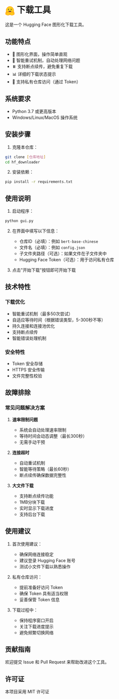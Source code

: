 # <img src="hf_icon.png" alt="Hugging Face" width="32" height="32" style="vertical-align: middle"> 下载工具

这是一个 Hugging Face 图形化下载工具。

## 功能特点

- 🚀 图形化界面，操作简单直观
- 🔄 智能重试机制，自动处理网络问题
- ⏸️ 支持断点续传，避免重复下载
- 📊 详细的下载状态提示
- 🔐 支持私有仓库访问（通过 Token）

## 系统要求

- Python 3.7 或更高版本
- Windows/Linux/MacOS 操作系统

## 安装步骤

1. 克隆本仓库：
```bash
git clone [仓库地址]
cd hf_downloader
```

2. 安装依赖：
```bash
pip install -r requirements.txt
```

## 使用说明

1. 启动程序：
```bash
python gui.py
```

2. 在界面中填写以下信息：
   - 仓库ID（必填）：例如 `bert-base-chinese`
   - 文件名（必填）：例如 `config.json`
   - 子文件夹路径（可选）：如果文件在子文件夹中
   - Hugging Face Token（可选）：用于访问私有仓库

3. 点击"开始下载"按钮即可开始下载

## 技术特性

### 下载优化
- 智能重试机制（最多50次尝试）
- 自适应等待时间（根据错误类型，5-300秒不等）
- 持久连接和连接池优化
- 支持断点续传
- 智能错误处理机制

### 安全特性
- Token 安全存储
- HTTPS 安全传输
- 文件完整性校验

## 故障排除

### 常见问题解决方案

1. **速率限制问题**
   - 系统会自动处理速率限制
   - 等待时间会动态调整（最长300秒）
   - 无需手动干预

2. **连接超时**
   - 自动重试机制
   - 智能等待策略（最长60秒）
   - 断点续传确保数据完整性

3. **大文件下载**
   - 支持断点续传功能
   - 1MB分块下载
   - 实时显示下载进度
   - 支持后台下载

## 使用建议

1. 首次使用建议：
   - 确保网络连接稳定
   - 建议登录 Hugging Face 账号
   - 测试小文件下载以熟悉操作

2. 私有仓库访问：
   - 提前准备好访问 Token
   - 确保 Token 具有适当权限
   - 妥善保管 Token 信息

3. 下载过程中：
   - 保持程序窗口开启
   - 关注下载进度提示
   - 避免频繁切换网络

## 贡献指南

欢迎提交 Issue 和 Pull Request 来帮助改进这个工具。

## 许可证

本项目采用 MIT 许可证